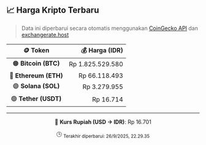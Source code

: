 

<!-- HARGA_KRIPTO -->
## 📈 Harga Kripto Terbaru

> Data ini diperbarui secara otomatis menggunakan [CoinGecko API](https://www.coingecko.com/) dan [exchangerate.host](https://exchangerate.host/)

<div align="center">

| 🪙 Token | 💰 Harga (IDR) |
|:------:|---------------:|
| 🟠 **Bitcoin (BTC)**   | Rp 1.825.529.580 |
| 🔵 **Ethereum (ETH)**  | Rp 66.118.493 |
| 🟣 **Solana (SOL)**    | Rp 3.279.955 |
| 🟢 **Tether (USDT)**   | Rp 16.714 |

---

💱 **Kurs Rupiah (USD → IDR)**: Rp 16.701

🕒 <sub>Terakhir diperbarui: 26/9/2025, 22.29.35</sub>

</div>
<!-- /HARGA_KRIPTO -->